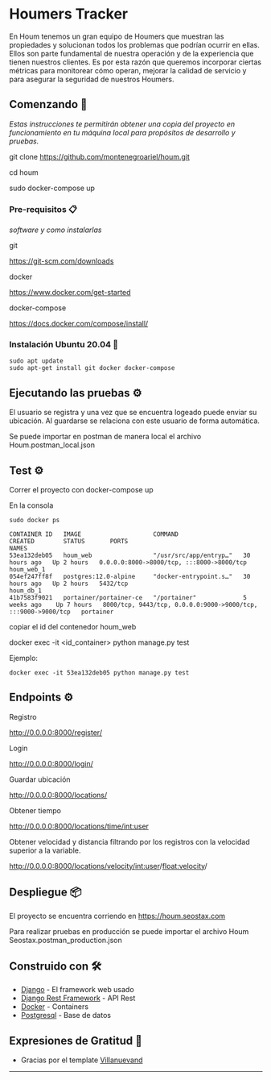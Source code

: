 # Houmers Tracker

En Houm tenemos un gran equipo de Houmers que muestran las propiedades y solucionan todos los problemas que podrían ocurrir en ellas. Ellos son parte fundamental de nuestra operación y de la experiencia que tienen nuestros clientes. Es por esta razón que queremos incorporar ciertas métricas para monitorear cómo operan, mejorar la calidad de servicio y para asegurar la seguridad de nuestros Houmers.

## Comenzando 🚀

_Estas instrucciones te permitirán obtener una copia del proyecto en funcionamiento en tu máquina local para propósitos de desarrollo y pruebas._

git clone https://github.com/montenegroariel/houm.git

cd houm

sudo docker-compose up

### Pre-requisitos 📋

_software y como instalarlas_

git

https://git-scm.com/downloads

docker

https://www.docker.com/get-started

docker-compose

https://docs.docker.com/compose/install/


### Instalación Ubuntu 20.04 🔧

```
sudo apt update
sudo apt-get install git docker docker-compose
```

## Ejecutando las pruebas ⚙️

El usuario se registra y una vez que se encuentra logeado puede enviar su ubicación. Al guardarse se relaciona con este usuario de forma automática.

Se puede importar en postman de manera local el archivo 
Houm.postman_local.json

## Test ⚙️

Correr el proyecto con docker-compose up

En la consola
```
sudo docker ps

CONTAINER ID   IMAGE                    COMMAND                  CREATED        STATUS       PORTS                                                           NAMES
53ea132deb05   houm_web                 "/usr/src/app/entryp…"   30 hours ago   Up 2 hours   0.0.0.0:8000->8000/tcp, :::8000->8000/tcp                       houm_web_1
054ef247ff8f   postgres:12.0-alpine     "docker-entrypoint.s…"   30 hours ago   Up 2 hours   5432/tcp                                                        houm_db_1
41b7583f9021   portainer/portainer-ce   "/portainer"             5 weeks ago    Up 7 hours   8000/tcp, 9443/tcp, 0.0.0.0:9000->9000/tcp, :::9000->9000/tcp   portainer
```

copiar el id del contenedor houm_web


docker exec -it <id_container> python manage.py test


Ejemplo:

```
docker exec -it 53ea132deb05 python manage.py test
```


## Endpoints ⚙️

Registro

http://0.0.0.0:8000/register/

Login

http://0.0.0.0:8000/login/

Guardar ubicación

http://0.0.0.0:8000/locations/

Obtener tiempo

http://0.0.0.0:8000/locations/time/<int:user>

Obtener velocidad y distancia filtrando por los registros con la velocidad superior a la variable.

http://0.0.0.0:8000/locations/velocity/<int:user>/<float:velocity>/



## Despliegue 📦

El proyecto se encuentra corriendo en https://houm.seostax.com

Para realizar pruebas en producción se puede importar el archivo 
Houm Seostax.postman_production.json

## Construido con 🛠️


* [Django](https://www.djangoproject.com/) - El framework web usado
* [Django Rest Framework](https://www.django-rest-framework.org/) - API Rest
* [Docker](https://www.docker.com/) - Containers
* [Postgresql](https://www.postgresql.org/) - Base de datos



## Expresiones de Gratitud 🎁

* Gracias por el template [Villanuevand](https://github.com/Villanuevand)
---

